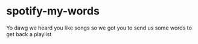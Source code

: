 # spotify-my-words
Yo dawg we heard you like songs so we got you to send us some words to get back a playlist
